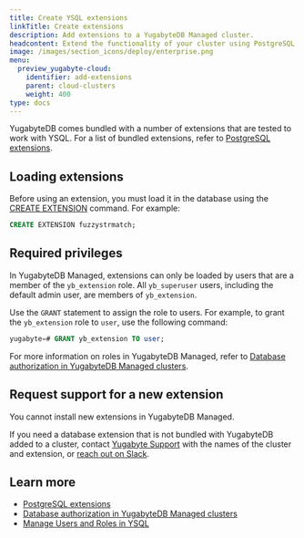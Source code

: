 ```yaml
---
title: Create YSQL extensions
linkTitle: Create extensions
description: Add extensions to a YugabyteDB Managed cluster.
headcontent: Extend the functionality of your cluster using PostgreSQL extensions
image: /images/section_icons/deploy/enterprise.png
menu:
  preview_yugabyte-cloud:
    identifier: add-extensions
    parent: cloud-clusters
    weight: 400
type: docs
---
```


YugabyteDB comes bundled with a number of extensions that are tested to work with YSQL. For a list of bundled extensions, refer to [PostgreSQL extensions](../../../explore/ysql-language-features/pg-extensions/).

## Loading extensions

Before using an extension, you must load it in the database using the [CREATE EXTENSION](../../../api/ysql/the-sql-language/statements/ddl_create_extension/) command. For example:

```sql
CREATE EXTENSION fuzzystrmatch;
```

## Required privileges

In YugabyteDB Managed, extensions can only be loaded by users that are a member of the `yb_extension` role. All `yb_superuser` users, including the default admin user, are members of `yb_extension`.

Use the `GRANT` statement to assign the role to users. For example, to grant the `yb_extension` role to `user`, use the following command:

```sql
yugabyte=# GRANT yb_extension TO user;
```

For more information on roles in YugabyteDB Managed, refer to [Database authorization in YugabyteDB Managed clusters](../../cloud-secure-clusters/cloud-users/).

## Request support for a new extension

You cannot install new extensions in YugabyteDB Managed.

If you need a database extension that is not bundled with YugabyteDB added to a cluster, contact [Yugabyte Support](https://support.yugabyte.com/hc/en-us/requests/new?ticket_form_id=360003113431) with the names of the cluster and extension, or [reach out on Slack](https://yugabyte-db.slack.com/).

## Learn more

- [PostgreSQL extensions](../../../explore/ysql-language-features/pg-extensions/)
- [Database authorization in YugabyteDB Managed clusters](../../cloud-secure-clusters/cloud-users/)
- [Manage Users and Roles in YSQL](../../../secure/authorization/create-roles/)
